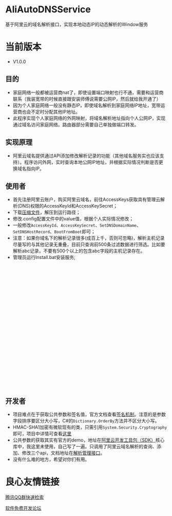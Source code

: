 # AliAutoDNSService
基于阿里云的域名解析接口，实现本地动态IP的动态解析的Window服务

# 当前版本
- V1.0.0

## 目的
- 家庭网络一般都被运营商nat了，即使设置端口映射也行不通，需要和运营商联系（我装宽带的时候直接跟安装师傅说需要公网IP，然后就给我开通了）
- 因为个人家庭网络一般没有静态IP，即使域名解析到家庭网络IP地址，宽带运营商也会不定时分配其他IP地址。
- 此程序实现个人家庭网络的外网映射，将域名解析地址指向个人公网IP，实现通过域名访问家庭网络。路由器部分需要自己单独做端口转发。

## 实现原理
- 阿里云域名提供通过API添加修改解析记录的功能（其他域名服务实也应该支持）。程序访问外网，实时查询本地公网IP地址，并根据实际情况判断是否更换域名指向IP。

## 使用者
- 首先注册阿里云账户，购买阿里云域名，前往AccessKeys获取具有管理云解析(DNS)权限的AccessKeyId和AccessKeySecret；
- 下载[压缩文件](https://github.com/shunchuan/AliAutoDNSService/tree/master/AliAutoDNSService/software/AliAutoDNSService_v1.0.0.rar)，解压到运行路径；
- 修改.config配置文件中的value值，根据个人实际情况修改；
- 一般修改```AccessKeyId```、```AccessKeySecret```、```SetDNSDomainName```、```SetDNSHostRecord```、```BootFromBoot```即可；
- 注意：如果你域名下的解析记录很多(成百上千，否则可忽略)，解析主机记录尽量写的与其他记录无重叠，目前只查询前500条过滤数据进行筛选。比如要解析abc记录，不要有500个以上的包含abc字段的主机记录存在。
- 管理员运行Install.bat安装服务;
```
 
 
   
     
     
     
     
     
     
     
     
     
     
     
     
     
     

     
     
     
     
   
   
     
   
 

```

## 开发者
- 项目难点在于获取公共参数和签名值，官方文档查看[签名机制](https://help.aliyun.com/document_detail/29747.html?spm=a2c4g.11186623.2.3.7Ak6kX)。注意的是参数字段排序要区分大小写，C#的```Dictionary.OrderBy```方法并不区分大小写。
- HMAC-SHA1加密有微软现有的类，只需引用```System.Security.Cryptography```即可，项目中详情可查看[这里](https://github.com/shunchuan/AliAutoDNS/blob/master/AliHelper/Signature/Methods/Encrypt.cs)
- 公共参数的获取其实有官方的demo，地址在[阿里云开发工具包（SDK）](https://develop.aliyun.com/tools/sdk?#/dotnet)核心库中，我这里未使用，自己写了一遍。只调用了阿里云域名解析的查询、添加、修改三个api，文档地址在[解析管理接口](https://help.aliyun.com/document_detail/29772.html?spm=a2c4g.11186623.6.613.9eNWLG)。
- 没有什么难的地方，希望对你们有用。


 # 良心友情链接

[腾讯QQ群快速检索](http://u.720life.cn/s/8cf73f7c)

[软件免费开发论坛](http://u.720life.cn/s/bbb01dc0)